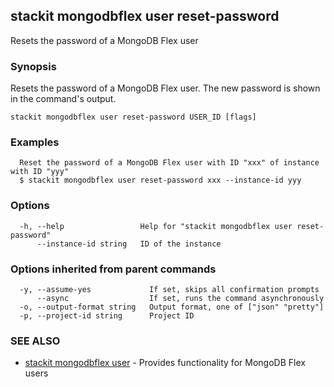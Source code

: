 ## stackit mongodbflex user reset-password

Resets the password of a MongoDB Flex user

### Synopsis

Resets the password of a MongoDB Flex user. The new password is shown in the command's output.

```
stackit mongodbflex user reset-password USER_ID [flags]
```

### Examples

```
  Reset the password of a MongoDB Flex user with ID "xxx" of instance with ID "yyy"
  $ stackit mongodbflex user reset-password xxx --instance-id yyy
```

### Options

```
  -h, --help                 Help for "stackit mongodbflex user reset-password"
      --instance-id string   ID of the instance
```

### Options inherited from parent commands

```
  -y, --assume-yes             If set, skips all confirmation prompts
      --async                  If set, runs the command asynchronously
  -o, --output-format string   Output format, one of ["json" "pretty"]
  -p, --project-id string      Project ID
```

### SEE ALSO

* [stackit mongodbflex user](./stackit_mongodbflex_user.md)	 - Provides functionality for MongoDB Flex users

